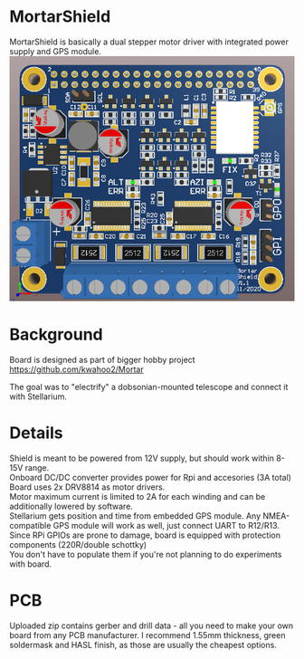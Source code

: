 # MortarShield
MortarShield is basically a dual stepper motor driver with integrated power supply and GPS module.
![alt text](https://github.com/twizzter/MortarShield/blob/main/ms11.png?raw=true)


# Background
Board is designed as part of bigger hobby project https://github.com/kwahoo2/Mortar

The goal was to "electrify" a dobsonian-mounted telescope and connect it with Stellarium.


# Details
Shield is meant to be powered from 12V supply, but should work within 8-15V range.
<br/>Onboard DC/DC converter provides power for Rpi and accesories (3A total)
<br/>Board uses 2x DRV8814 as motor drivers.
<br/>Motor maximum current is limited to 2A for each winding and can be additionally lowered by software.
<br/>Stellarium gets position and time from embedded GPS module. Any NMEA-compatible GPS module will work as well, just connect UART to R12/R13.
<br/>Since RPi GPIOs are prone to damage, board is equipped with protection components (220R/double schottky)
<br/>You don't have to populate them if you're not planning to do experiments with board.
# PCB
Uploaded zip contains gerber and drill data - all you need to make your own board from any PCB manufacturer. I recommend 1.55mm thickness, green soldermask and HASL finish, as those are usually the cheapest options.
